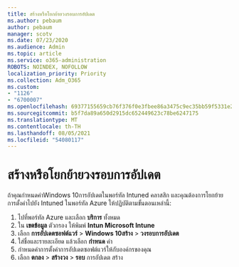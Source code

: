 ```yaml
---
title: สร้างหรือโยกย้ายวงรอบการอัปเดต
ms.author: pebaum
author: pebaum
manager: scotv
ms.date: 07/23/2020
ms.audience: Admin
ms.topic: article
ms.service: o365-administration
ROBOTS: NOINDEX, NOFOLLOW
localization_priority: Priority
ms.collection: Adm_O365
ms.custom:
- "1126"
- "6700007"
ms.openlocfilehash: 69377155659cb76f376f0e3fbee86a3475c9ec35bb59f5331e26ca15b12e548a
ms.sourcegitcommit: b5f7da89a650d2915dc652449623c78be6247175
ms.translationtype: MT
ms.contentlocale: th-TH
ms.lasthandoff: 08/05/2021
ms.locfileid: "54080117"
---
```

# <a name="create-or-migrate-update-rings"></a>สร้างหรือโยกย้ายวงรอบการอัปเดต

ถ้าคุณกําหนดค่าWindows 10การอัปเดตในพอร์ทัล Intuned คลาสสิก และคุณต้องการโยกย้ายการตั้งค่าไปยัง Intuned ในพอร์ทัล Azure ให้ปฏิบัติตามขั้นตอนเหล่านี้:

1.  ไปที่พอร์ทัล Azure และเลือก  **บริการ** ทั้งหมด
2.  ใน **เขตข้อมูล** ตัวกรอง ให้พิมพ์ **Intun Microsoft Intune** 
3.  เลือก **การอัปเดตซอฟต์แวร์**   >   **Windows 10สร้าง**   >   **วงรอบการอัปเดต**
4.  ใส่ชื่อและรายละเอียด แล้วเลือก  **กําหนด** ค่า
5.  กําหนดค่าการตั้งค่าการอัปเดตซอฟต์แวร์ให้กับองค์กรของคุณ
6.  เลือก **ตกลง**  >  **สร้างวง**  >  **รอบ** การอัปเดต สร้าง